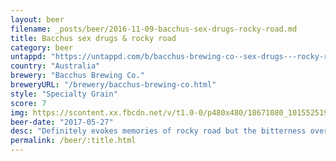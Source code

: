 ```yaml
---
layout: beer
filename: _posts/beer/2016-11-09-bacchus-sex-drugs-rocky-road.md
title: Bacchus sex drugs & rocky road
category: beer
untappd: "https://untappd.com/b/bacchus-brewing-co--sex-drugs---rocky-road/685702"
country: "Australia"
brewery: "Bacchus Brewing Co."
breweryURL: "/brewery/bacchus-brewing-co.html"
style: "Specialty Grain"
score: 7
img: https://scontent.xx.fbcdn.net/v/t1.0-0/p480x480/18671080_10155251934103745_2561047099094690379_n.jpg?_nc_cat=109&oh=5b1e61149eeba172db3ed2bd16a24e12&oe=5C513B1F
beer-date: "2017-05-27"
desc: "Definitely evokes memories of rocky road but the bitterness overpowers a lot of it"
permalink: /beer/:title.html
---
```

